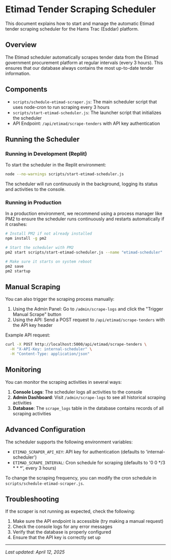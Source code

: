 # Etimad Tender Scraping Scheduler

This document explains how to start and manage the automatic Etimad tender scraping scheduler for the Hams Trac (Esddar) platform.

## Overview

The Etimad scheduler automatically scrapes tender data from the Etimad government procurement platform at regular intervals (every 3 hours). This ensures that our database always contains the most up-to-date tender information.

## Components

- `scripts/schedule-etimad-scraper.js`: The main scheduler script that uses node-cron to run scraping every 3 hours
- `scripts/start-etimad-scheduler.js`: The launcher script that initializes the scheduler
- API Endpoint: `/api/etimad/scrape-tenders` with API key authentication

## Running the Scheduler

### Running in Development (Replit)

To start the scheduler in the Replit environment:

```bash
node --no-warnings scripts/start-etimad-scheduler.js
```

The scheduler will run continuously in the background, logging its status and activities to the console.

### Running in Production

In a production environment, we recommend using a process manager like PM2 to ensure the scheduler runs continuously and restarts automatically if it crashes:

```bash
# Install PM2 if not already installed
npm install -g pm2

# Start the scheduler with PM2
pm2 start scripts/start-etimad-scheduler.js --name "etimad-scheduler"

# Make sure it starts on system reboot
pm2 save
pm2 startup
```

## Manual Scraping

You can also trigger the scraping process manually:

1. Using the Admin Panel: Go to `/admin/scrape-logs` and click the "Trigger Manual Scrape" button
2. Using the API: Send a POST request to `/api/etimad/scrape-tenders` with the API key header

Example API request:
```bash
curl -X POST http://localhost:5000/api/etimad/scrape-tenders \
  -H "X-API-Key: internal-scheduler" \
  -H "Content-Type: application/json"
```

## Monitoring

You can monitor the scraping activities in several ways:

1. **Console Logs**: The scheduler logs all activities to the console
2. **Admin Dashboard**: Visit `/admin/scrape-logs` to see all historical scraping activities
3. **Database**: The `scrape_logs` table in the database contains records of all scraping activities

## Advanced Configuration

The scheduler supports the following environment variables:

- `ETIMAD_SCRAPER_API_KEY`: API key for authentication (defaults to 'internal-scheduler')
- `ETIMAD_SCRAPE_INTERVAL`: Cron schedule for scraping (defaults to '0 0 */3 * * *', every 3 hours)

To change the scraping frequency, you can modify the cron schedule in `scripts/schedule-etimad-scraper.js`.

## Troubleshooting

If the scraper is not running as expected, check the following:

1. Make sure the API endpoint is accessible (try making a manual request)
2. Check the console logs for any error messages
3. Verify that the database is properly configured
4. Ensure that the API key is correctly set up

---

*Last updated: April 12, 2025*